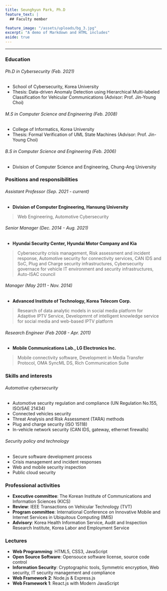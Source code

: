 ```yaml
---
title: Seunghyun Park, Ph.D
feature_text: |
  ## Faculty member

feature_image: "/assets/uploads/bg_3.jpg"
excerpt: "A demo of Markdown and HTML includes"
aside: true
---
```


* * *

### Education
###### Ph.D in Cybersecurity (Feb. 2021)
* School of Cybersecurity, Korea University
* Thesis: Data-driven Anomaly Detection using Hierarchical Multi-labeled Classification for Vehicular Communications (Advisor: Prof. Jin-Young Choi)

###### M.S in Computer Science and Engineering (Feb. 2008)
* College of Informatics, Korea University
* Thesis: Formal Verification of UML State Machines (Advisor: Prof. Jin-Young Choi)

###### B.S in Computer Science and Engineering (Feb. 2006)
* Division of Computer Science and Engineering, Chung-Ang University

### Positions and responsibilities
###### Assistant Professor (Sep. 2021 - _current_)
* **Division of Computer Engineering, Hansung University**
> Web Engineering, Automotive Cybersecurity

###### Senior Manager (Dec. 2014 - Aug. 2021)
* **Hyundai Security Center, Hyundai Motor Company and Kia**
> Cybersecurity crisis management, Risk assessment and incident response, Automotive security for connectivity services, CAN IDS and SoC, Plug and Charge security infrastructures, Cybersecurity governace for vehicle IT environment and security infrastructures, Auto-ISAC council

###### Manager (May 2011 - Nov. 2014)
* **Advanced Institute of Technology, Korea Telecom Corp.**
> Research of data analytic models in social media platform for Adaptive IPTV Service, Developmrnt of intelligent knowledge service for social media and web-based IPTV platform

###### Research Engineer (Feb 2008 - Apr. 2011)
* **Mobile Communications Lab., LG Electronics Inc.**
> Mobile connectivity software, Development in Media Transfer Protocol, OMA SyncML DS, Rich Communication Suite

### Skills and interests
###### Automotive cybersecurity
* Automotive security regulation and compliance (UN Regulation No.155, ISO/SAE 21434)
* Connected vehicles security
* Threat Analysis and Risk Assessment (TARA) methods
* Plug and charge security (ISO 15118)
* In-vehicle network security (CAN IDS, gateway, ethernet firewalls)

###### Security policy and technology
* Secure software development process
* Crisis management and incident responses
* Web and mobile security inspection
* Public cloud security

### Professional activities
* **Executive committee**: The Korean Institute of Communications and Information Sciences (KICS)
* **Review**: IEEE Transactions on Vehicular Technology (TVT)
* **Program committee**: International Conference on Innovative Mobile and Internet Services in Ubiquitous Computing (IMIS)
* **Advisory**: Korea Health Information Service, Audit and Inspection Research Institute, Korea Labor and Employment Service

### Lectures
* **Web Programming**: HTML5, CSS3, JavaScript
* **Open Source Software**: Opensouce software license, source code control
* **Information Security**: Cryptographic tools, Symmetric encryption, Web security, IT security management and compliance
* **Web Framework 2**: Node.js & Express.js
* **Web Framework 1**: React.js with Modern JavaScript

<!--

[A link](https://david.darn.es "A link")

Lorem ipsum dolor sit amet, consectetur adip* isicing elit, sed do eiusmod *tempor incididunt ut labore et dolore magna aliqua.

Duis aute irure dolor in [A link](https://david.darn.es "A link") reprehenderit in voluptate velit esse cillum **bold text** dolore eu fugiat nulla pariatur. Excepteur span element sint occaecat cupidatat non proident, sunt _italicised text_ in culpa qui officia deserunt mollit anim id `some code` est laborum.

* An item
* An item
* An item
* An item
* An item

1. Item one
2. Item two
3. Item three
4. Item four
5. Item five

> A simple blockquote

Some HTML...

``` html
<blockquote cite="http://www.imdb.com/title/tt0284978/quotes/qt1375101">
  <p>You planning a vacation, Mr. Sullivan?</p>
  <footer>
    <a href="http://www.imdb.com/title/tt0284978/quotes/qt1375101">Sunways Security Guard</a>
  </footer>
</blockquote>
```

...CSS...

``` css
blockquote {
  text-align: center;
  font-weight: bold;
}
blockquote footer {
  font-size: .8rem;
}
```

...and JavaScript

``` js
const blockquote = document.querySelector("blockquote")
const bolden = (keyString, string) =>
  string.replace(new RegExp(keyString, 'g'), '<strong>'+keyString+'</strong>')

blockquote.innerHTML = bolden("Mr. Sullivan", blockquote.innerHTML)
```

`Single line of code`

## HTML Includes

### Contact form

{% include site-form.html %}

``` html
{% raw %}{% include site-form.html %}{% endraw %}
```

### Demo map embed

{% include map.html id="1UT-2Z-Vg_MG_TrS5X2p8SthsJhc" title="Coffee shop map" %}

``` html
{% raw %}{% include map.html id="XXXXXX" title="Coffee shop map" %}{% endraw %}
```

### Button include

{% include button.html text="A button" link="https://david.darn.es" %}

{% include button.html text="A button with icon" link="https://twitter.com/daviddarnes" icon="twitter" %}

``` html
{% raw %}{% include button.html text="A button" link="https://david.darn.es" %}
{% include button.html text="A button with icon" link="https://twitter.com/daviddarnes" icon="twitter" %}{% endraw %}
```

### Icon include

{% include icon.html id="twitter" title="twitter" %} [{% include icon.html id="linkedin" title="twitter" %}](https://www.linkedin.com/in/daviddarnes)

``` html
{% raw %}{% include icon.html id="twitter" title="twitter" %}
[{% include icon.html id="linkedin" title="twitter" %}](https://www.linkedin.com/in/daviddarnes){% endraw %}
```

### Video include

{% include video.html id="zrkcGL5H3MU" title="Siteleaf tutorial video" %}

``` html
{% raw %}{% include video.html id="zrkcGL5H3MU" title="Siteleaf tutorial video" %}{% endraw %}
```


### Image includes

{% include figure.html image="https://picsum.photos/600/800?image=894" caption="Image with caption" width="300" height="800" %}

{% include figure.html image="https://picsum.photos/600/800?image=894" caption="Right aligned image" position="right" width="300" height="800" %}

{% include figure.html image="https://picsum.photos/600/800?image=894" caption="Left aligned image" position="left" width="300" height="800" %}

{% include figure.html image="https://picsum.photos/1600/800?image=894" alt="Image with just alt text" %}

``` html
{% raw %}{% include figure.html image="https://picsum.photos/600/800?image=894" caption="Image with caption" width="300" height="800" %}

{% include figure.html image="https://picsum.photos/600/800?image=894" caption="Right aligned image" position="right" width="300" height="800" %}

{% include figure.html image="https://picsum.photos/600/800?image=894" caption="Left aligned image" position="left" width="300" height="800" %}

{% include figure.html image="https://picsum.photos/1600/800?image=894" alt="Image with just alt text" %}{% endraw %}
```
-->
